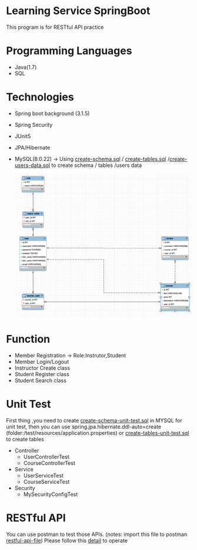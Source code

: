 # Learning Service SpringBoot

This program is for RESTful API practice


# Programming Languages
- Java(1.7)
- SQL

# Technologies

- Spring boot background (3.1.5)
- Spring Security
- JUnit5
- JPA/Hibernate
- MySQL(8.0.22) -> Using [create-schema.sql](https://github.com/percyku/learning-server-springboot/blob/master/create-schema.sql) / [create-tables.sql](https://github.com/percyku/learning-server-springboot/blob/master/create-tables.sql) /[create-users-data.sql](https://github.com/percyku/learning-server-springboot/blob/master/create-users-data.sql) to create schema / tables /users data

  [<img src="images/relative-table.png">](https://github.com/percyku/learning-server-springboot/blob/master/images/relative-table.png)

# Function

- Member Registration -> Role:Instrutor,Student
- Member Login/Logout
- Instructor Create class
- Student Register class
- Student Search class


# Unit Test

First thing ,you need to create [create-schema-unit-test.sql](https://github.com/percyku/learning-server-springboot/blob/master/create-schema-unit-test.sql) in MYSQL for unit test,
then you can use spring.jpa.hibernate.ddl-auto=create (folder:/test/resources/application.properties) or [create-tables-unit-test.sql](https://github.com/percyku/learning-server-springboot/blob/master/create-tables-unit-test.sql) to create tables

- Controller
  - UserControllerTest
  - CourseControllerTest
- Service
  - UserServiceTest
  - CourseServiceTest
- Security
  - MySecurityConfigTest

# RESTful API

You can use postman to test those APIs.
(notes: import this file to postman [restful-api-file](https://github.com/percyku/learning-server-springboot/blob/master/learning-restful-api.postman_collection.json))
Please follow this [detail](https://github.com/percyku/learning-server-springboot/blob/master/restful-api-operation.md) to operate
